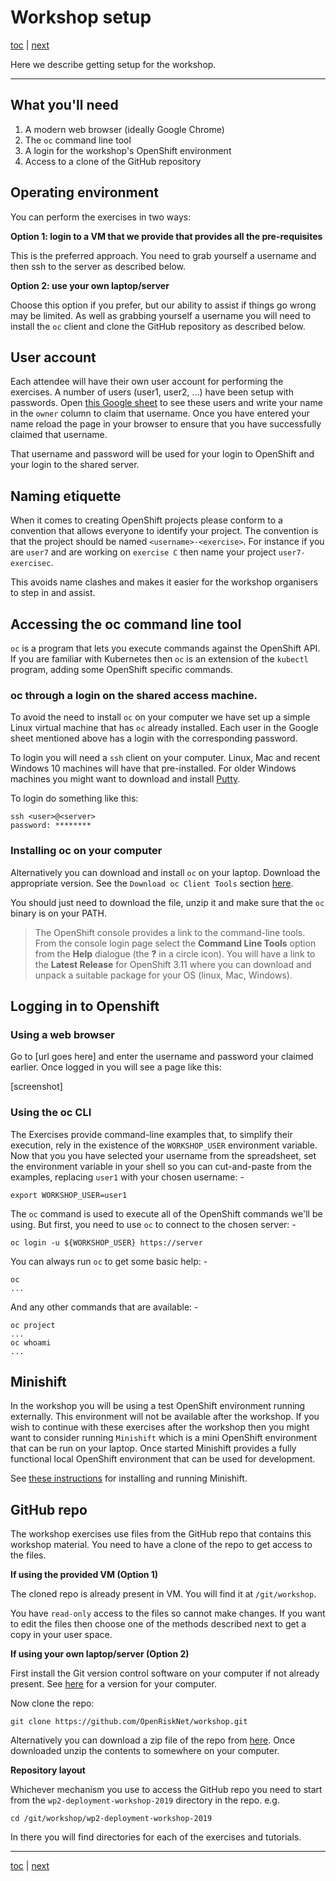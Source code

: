 # Workshop setup

[toc](../README.md) | [next](../tutorial-1/README.md)

Here we describe getting setup for the workshop.

---

## What you'll need

1. A modern web browser (ideally Google Chrome)
2. The `oc` command line tool
3. A login for the workshop's OpenShift environment
4. Access to a clone of the GitHub repository

## Operating environment

You can perform the exercises in two ways:

**Option 1: login to a VM that we provide that provides all the pre-requisites**

This is the preferred approach. You need to grab yourself a username and then ssh to the server as described below.

**Option 2: use your own laptop/server**

Choose this option if you prefer, but our ability to assist if things go wrong may be limited.
As well as grabbing yourself a username you will need to install the `oc` client and clone the GitHub repository as 
described below.

## User account

Each attendee will have their own user account for performing the exercises.
A number of users  (user1, user2, ...) have been setup with passwords. Open 
[this Google sheet](https://docs.google.com/spreadsheets/d/1HUgsfSz3dyRDPXQq55t_bGhoDw9CS7U6d1oHadJg94s)
to see these users and write your name in the `owner` column to claim that username.
Once you have entered  your name reload the page in your browser to ensure that
you have successfully claimed that username.

That username and password will be used for your login to OpenShift
and your login to the shared server.

## Naming etiquette

When it comes to creating OpenShift projects please conform to a convention
that allows everyone to identify your project. The convention is that the
project should be named `<username>-<exercise>`. For instance if you are `user7`
and  are working on `exercise C` then name your project `user7-exercisec`.

This avoids name clashes and makes it easier for the workshop organisers to
step in and assist. 

## Accessing the oc command line tool

`oc` is a program that lets you execute commands against the OpenShift API.
If you are familiar with Kubernetes then `oc` is an extension of the `kubectl`
program, adding some OpenShift specific commands.

### oc through a login on the shared access machine.

To avoid the need to install `oc` on your computer we have set up a simple
Linux virtual machine that has `oc` already installed. Each user in the Google
sheet mentioned above has a login with the corresponding password.

To login you will need a `ssh` client on your computer. Linux, Mac and recent
Windows 10 machines will have that pre-installed. For older Windows machines
you might want to download and install 
[Putty](https://www.chiark.greenend.org.uk/~sgtatham/putty/latest.html).

To login do something like this:

    ssh <user>@<server>
    password: ********
    
### Installing oc on your computer

Alternatively you can download and install `oc` on your laptop.
Download the appropriate version. See the `Download oc Client Tools` section
[here](https://www.okd.io/download.html).

You should just need to download the file, unzip it and make sure
that the `oc` binary is on your PATH.

>   The OpenShift console provides a link to the command-line tools.
    From the console login page select the **Command Line Tools** option
    from the **Help** dialogue (the **?** in a circle icon). You will have a
    link to the **Latest Release** for OpenShift 3.11 where you can download
    and unpack a suitable package for your OS (linux, Mac, Windows).

## Logging in to Openshift

### Using a web browser

Go to [url goes here] and enter the username and password your claimed earlier.
Once logged in you will see a page like this:

[screenshot]

### Using the oc CLI
The Exercises provide command-line examples that, to simplify their execution,
rely in the existence of the `WORKSHOP_USER` environment variable. Now that you
you have selected your username from the spreadsheet, set the environment
variable in your shell so you can cut-and-paste from the examples, replacing
`user1` with your chosen username: -

    export WORKSHOP_USER=user1

The `oc` command is used to execute all of the OpenShift commands we'll be using.
But first, you need to use `oc` to connect to the chosen server: -

    oc login -u ${WORKSHOP_USER} https://server 

You can always run `oc` to get some basic help: -
    
    oc
    ...

And any other commands that are available: -

    oc project
    ...
    oc whoami
    ...

## Minishift

In the workshop you will be using a test OpenShift environment running externally.
This environment will not be available after the workshop. If you wish to continue with these
exercises after the workshop then you might want to consider running `Minishift` which is a mini
OpenShift environment that can be run on your laptop. Once started Minishift provides a fully
functional local OpenShift environment that can be used for development.

See [these instructions](https://docs.okd.io/latest/minishift/getting-started/installing.html)
for installing and running Minishift.

## GitHub repo

The workshop exercises use files from the GitHub repo that contains this workshop material. You need to have a clone
of the repo to get access to the files.

**If using the provided VM (Option 1)**

The cloned repo is already present in VM. You will find it at `/git/workshop`.

You have `read-only` access to the files so cannot make changes. If you want to edit the files then choose one of the 
methods described next to get a copy in your user space.

**If using your own laptop/server (Option 2)**

First install the Git version control software on your computer if not already present. See
[here](https://git-scm.com/downloads) for a version for your computer.

Now clone the repo:

    git clone https://github.com/OpenRiskNet/workshop.git
    
Alternatively you can download a zip file of the repo from 
[here](https://github.com/OpenRiskNet/workshop/archive/master.zip).
Once downloaded unzip the contents to somewhere on your computer. 

**Repository layout**

Whichever mechanism you use to access the GitHub repo you need to start from the `wp2-deployment-workshop-2019` directory
in the repo. e.g.

    cd /git/workshop/wp2-deployment-workshop-2019

In there you will find directories for each of the exercises and tutorials.

---

[toc](../README.md) | [next](../tutorial-1/README.md)
